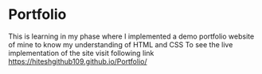 # Portfolio
This is learning in my phase where I implemented a demo portfolio website of mine to know my understanding of HTML and CSS
To see the live implementation of the site visit following link https://hiteshgithub109.github.io/Portfolio/
